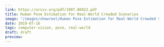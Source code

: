 ```yaml
---
link: https://arxiv.org/pdf/1907.06922.pdf
title: Human Pose Estimation for Real-World Crowded Scenarios
image: "/images/showreel/Human Pose Estimation for Real-World Crowded Scenarios.jpg"
date: 2019-07-16
tags: computer-vision, pose, real-world
draft: draft
preview:
---
```



